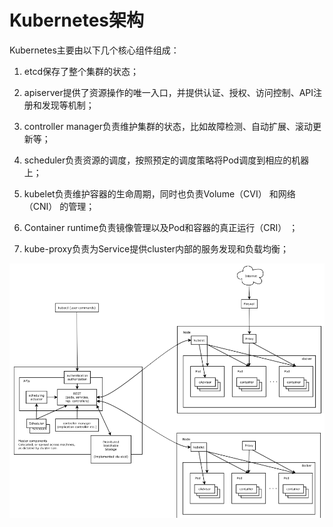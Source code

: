 # Kubernetes架构

Kubernetes主要由以下几个核心组件组成：

1. etcd保存了整个集群的状态；
2. apiserver提供了资源操作的唯一入口，并提供认证、授权、访问控制、API注册和发现等机制；
3. controller manager负责维护集群的状态，比如故障检测、自动扩展、滚动更新等；
4. scheduler负责资源的调度，按照预定的调度策略将Pod调度到相应的机器上；

5. kubelet负责维护容器的生命周期，同时也负责Volume（CVI） 和网络（CNI） 的管理；

6. Container runtime负责镜像管理以及Pod和容器的真正运行（CRI） ；

7. kube-proxy负责为Service提供cluster内部的服务发现和负载均衡；

![](/assets/import.png)



